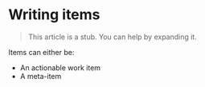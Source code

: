 # Writing items

<blockquote class='stub-quote'>This article is a stub. You can help by expanding it. <!-- TODO --></blockquote>

Items can either be:

- An actionable work item
- A meta-item
